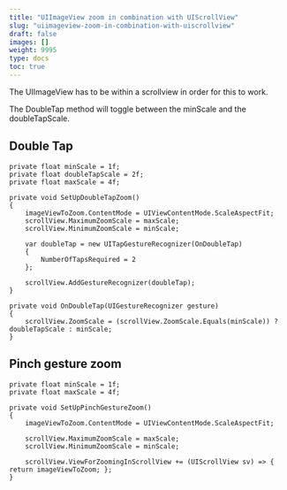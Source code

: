 ```yaml
---
title: "UIImageView zoom in combination with UIScrollView"
slug: "uiimageview-zoom-in-combination-with-uiscrollview"
draft: false
images: []
weight: 9995
type: docs
toc: true
---
```


The UIImageView has to be within a scrollview in order for this to work.

The DoubleTap method will toggle between the minScale and the doubleTapScale.

## Double Tap
<!-- language-all: c# -->

    private float minScale = 1f;
    private float doubleTapScale = 2f;
    private float maxScale = 4f;

    private void SetUpDoubleTapZoom()
    {
        imageViewToZoom.ContentMode = UIViewContentMode.ScaleAspectFit;
        scrollView.MaximumZoomScale = maxScale;
        scrollView.MinimumZoomScale = minScale;
    
        var doubleTap = new UITapGestureRecognizer(OnDoubleTap)
        {
            NumberOfTapsRequired = 2
        };
    
        scrollView.AddGestureRecognizer(doubleTap);
    }

    private void OnDoubleTap(UIGestureRecognizer gesture)
    {
        scrollView.ZoomScale = (scrollView.ZoomScale.Equals(minScale)) ? doubleTapScale : minScale;
    }



## Pinch gesture zoom
<!-- language-all: c# -->

    private float minScale = 1f;
    private float maxScale = 4f;

    private void SetUpPinchGestureZoom()
    {
        imageViewToZoom.ContentMode = UIViewContentMode.ScaleAspectFit;

        scrollView.MaximumZoomScale = maxScale;
        scrollView.MinimumZoomScale = minScale;

        scrollView.ViewForZoomingInScrollView += (UIScrollView sv) => { return imageViewToZoom; };
    }



